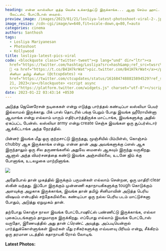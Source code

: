 ```yaml
---
heading: என்ன லாஸ்லியா குத்த வெச்சு உக்காந்துட்டு இருக்காங்க... ஆனா செம்ம ஹாட்.
  லேட்டஸ்ட் போட்டோஸ் வைரல்.
preview_image: /images/2023/01/21/losliya-latest-photoshoot-viral-2-.jpg
image_resize: /cdn-cgi/image/w=640,fit=scale-down,q=80,f=auto
categories: cinema
authors: Santhosh
tags:
  - Losliya Mariyanesan
  - Photoshoot
  - Kollywood
title: losliya-latest-pics-viral
code: <blockquote class="twitter-tweet"><p lang="und" dir="ltr"><a
  href="https://twitter.com/hashtag/Losliya?src=hash&amp;ref_src=twsrc%5Etfw">#Losliya</a>
  🤩 <a href="https://t.co/B41H7krWat">pic.twitter.com/B41H7krWat</a></p>&mdash;
  சினிமா தமிழ் சினிமா (@ctcupdates) <a
  href="https://twitter.com/ctcupdates/status/1616847488815894529?ref_src=twsrc%5Etfw">January
  21, 2023</a></blockquote> <script async
  src="https://platform.twitter.com/widgets.js" charset="utf-8"></script>
date: 2023-01-22 03:43:14 +0530
---
```



அடுத்த ஜெனெரேசன் நடிகைகள் என்று எடுத்து பார்த்தல் கண்டிப்பா லஸ்லியா பெயர் இல்லாமல் இருக்காது. பிக் பாஸ் தொடரில் பங்கு பெறும் போது இவங்க ஹீரோயின்னா ஆவாங்க என்று எல்லாம் யாரும் எதிர்பார்த்திருக்க மாட்டாங்க, இவங்களுக்கு அதில் ஏகப்பட்ட பேன்ஸ். லஸ்லியா army என்று create செஞ்சு இவங்கள ஒரு சூப்பர்ஸ்டார் ஆக்கிட்டாங்க அந்த நேரத்தில்.

பின்னர் இவங்க மீது ஒரு குற்றசாட்டு இருந்தது, மூஞ்சியில் பிம்பிள்ஸ், கொஞ்சம் chubby ஆக இருக்காங்க என்று. என்ன தான் அது அவங்களுக்கு ப்ளஸ் ஆக இருந்தாலும் ஒரு சில தருணங்களில் அதுவே மைனஸ் ஆகவும் இருந்து வருகிறது. ஆனால் அந்த விமர்சனத்தை  கண்டு இவங்க அஞ்சவில்லை, உடனே ஜிம் க்கு போனாங்க, உடலழகை மாற்றினாங்க.

![](/images/2023/01/21/losliya-latest-photoshoot-viral-1-.jpg)

அதேபோல் தான் முகத்தில் இருக்கும் பருமன்கள் எல்லாம் சென்றன, ஒரு மாதிரி clear ஸ்கின் வந்தது. இப்போ இருக்கும் முன்னணி கதாநாயகிகளுக்கு tough கொடுக்கும் அளவுக்கு அழகாக இருக்காங்க, இவங்க தான் தமிழ் சினிமாவின் அடுத்த பெரிய விஷயம் என்பதில் சந்தேகமில்லை. கண்டிப்பா ஒரு நல்ல பெரிய படம் மாட்டுச்சுனா போதும், அடுத்து ஏறுமுகம் தான்.

தற்போது கொஞ்ச நாலா இவங்க போட்டோஷூட்ஸ் பண்ணிட்டு இருக்காங்க, எல்லா புகைப்படங்களும் தாறுமாறாக இருக்கிறது. எப்போது எல்லாம் இவங்க போட்டோஸ் வருதோ, இணையத்தில் அது தான் ட்ரெண்ட் அவுத்து. அப்படியென்றால் பார்த்துக்கொள்ளுங்கள் இவர்கள் மீது ரசிகர்களுக்கு எவ்வளவு பிரியம் என்று, சீக்கிரம் ஒரு தரமான படத்தில் கதாநாயகி ரோல் லோடிங். 

**L﻿atest Photos:**